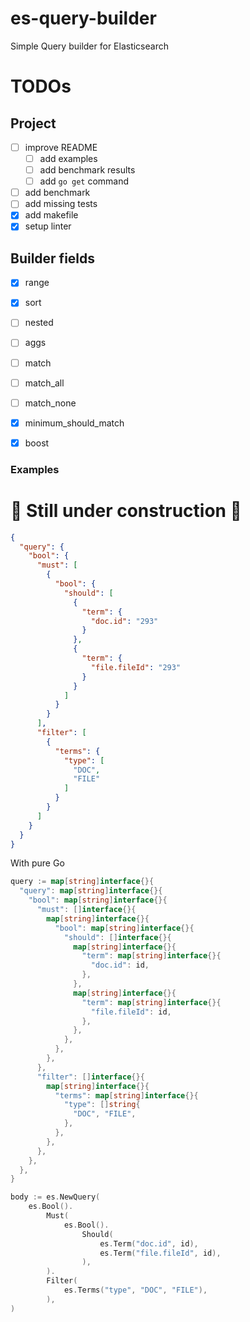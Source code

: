 # es-query-builder
Simple Query builder for Elasticsearch

# TODOs

## Project
- [ ] improve README
  - [ ] add examples
  - [ ] add benchmark results
  - [ ] add `go get` command
- [ ] add benchmark
- [ ] add missing tests
- [x] add makefile
- [x] setup linter

## Builder fields
- [x] range
- [x] sort
- [ ] nested
- [ ] aggs
- [ ] match
- [ ] match_all
- [ ] match_none
- [x] minimum_should_match
- [x] boost


### Examples 

# 🚧 Still under construction 🚧

```json
{
  "query": {
    "bool": {
      "must": [
        {
          "bool": {
            "should": [
              {
                "term": {
                  "doc.id": "293"
                }
              },
              {
                "term": {
                  "file.fileId": "293"
                }
              }
            ]
          }
        }
      ],
      "filter": [
        {
          "terms": {
            "type": [
              "DOC",
              "FILE"
            ]
          }
        }
      ]
    }
  }
}
```

With pure Go
```go
query := map[string]interface{}{
  "query": map[string]interface{}{
    "bool": map[string]interface{}{
      "must": []interface{}{
        map[string]interface{}{
          "bool": map[string]interface{}{
            "should": []interface{}{
              map[string]interface{}{
                "term": map[string]interface{}{
                  "doc.id": id,
                },
              },
              map[string]interface{}{
                "term": map[string]interface{}{
                  "file.fileId": id,
                },
              },
            },
          },
        },
      },
      "filter": []interface{}{
        map[string]interface{}{
          "terms": map[string]interface{}{
            "type": []string{
              "DOC", "FILE",
            },
          },
        },
      },
    },
  },
}
```

```go
body := es.NewQuery(
    es.Bool().
        Must(
            es.Bool().
                Should(
                    es.Term("doc.id", id),
                    es.Term("file.fileId", id),
                ), 
	    ).
	    Filter(
            es.Terms("type", "DOC", "FILE"),
        ),
)
```